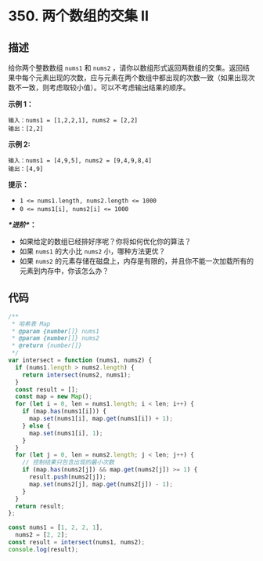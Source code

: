 # 350. 两个数组的交集 II

## 描述

给你两个整数数组 `nums1` 和 `nums2` ，请你以数组形式返回两数组的交集。返回结果中每个元素出现的次数，应与元素在两个数组中都出现的次数一致（如果出现次数不一致，则考虑取较小值）。可以不考虑输出结果的顺序。

 

**示例 1：**

```
输入：nums1 = [1,2,2,1], nums2 = [2,2]
输出：[2,2]
```

**示例 2:**

```
输入：nums1 = [4,9,5], nums2 = [9,4,9,8,4]
输出：[4,9]
```

 

**提示：**

-   `1 <= nums1.length, nums2.length <= 1000`
-   `0 <= nums1[i], nums2[i] <= 1000`

 

***\*进阶\**：**

-   如果给定的数组已经排好序呢？你将如何优化你的算法？
-   如果 `nums1` 的大小比 `nums2` 小，哪种方法更优？
-   如果 `nums2` 的元素存储在磁盘上，内存是有限的，并且你不能一次加载所有的元素到内存中，你该怎么办？

## 代码

```js
/**
 * 哈希表 Map
 * @param {number[]} nums1
 * @param {number[]} nums2
 * @return {number[]}
 */
var intersect = function (nums1, nums2) {
  if (nums1.length > nums2.length) {
    return intersect(nums2, nums1);
  }
  const result = [];
  const map = new Map();
  for (let i = 0, len = nums1.length; i < len; i++) {
    if (map.has(nums1[i])) {
      map.set(nums1[i], map.get(nums1[i]) + 1);
    } else {
      map.set(nums1[i], 1);
    }
  }
  for (let j = 0, len = nums2.length; j < len; j++) {
    // 控制结果只包含出现的最小次数
    if (map.has(nums2[j]) && map.get(nums2[j]) >= 1) {
      result.push(nums2[j]);
      map.set(nums2[j], map.get(nums2[j]) - 1);
    }
  }
  return result;
};

const nums1 = [1, 2, 2, 1],
  nums2 = [2, 2];
const result = intersect(nums1, nums2);
console.log(result);
```

